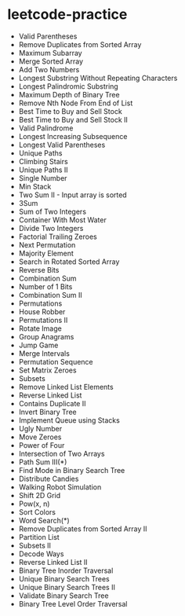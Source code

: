 # leetcode-practice
* Valid Parentheses
* Remove Duplicates from Sorted Array
* Maximum Subarray
* Merge Sorted Array
* Add Two Numbers
* Longest Substring Without Repeating Characters
* Longest Palindromic Substring
* Maximum Depth of Binary Tree
* Remove Nth Node From End of List
* Best Time to Buy and Sell Stock
* Best Time to Buy and Sell Stock II
* Valid Palindrome
* Longest Increasing Subsequence
* Longest Valid Parentheses
* Unique Paths
* Climbing Stairs
* Unique Paths II
* Single Number
* Min Stack
* Two Sum II - Input array is sorted
* 3Sum
* Sum of Two Integers
* Container With Most Water
* Divide Two Integers
* Factorial Trailing Zeroes
* Next Permutation
* Majority Element
* Search in Rotated Sorted Array
* Reverse Bits
* Combination Sum
* Number of 1 Bits
* Combination Sum II
* Permutations
* House Robber
* Permutations II
* Rotate Image
* Group Anagrams 
* Jump Game
* Merge Intervals
* Permutation Sequence
* Set Matrix Zeroes
* Subsets
* Remove Linked List Elements
* Reverse Linked List
* Contains Duplicate II
* Invert Binary Tree
* Implement Queue using Stacks
* Ugly Number
* Move Zeroes
* Power of Four
* Intersection of Two Arrays
* Path Sum III(*)
* Find Mode in Binary Search Tree
* Distribute Candies
* Walking Robot Simulation
* Shift 2D Grid
* Pow(x, n)
* Sort Colors
* Word Search(*)
* Remove Duplicates from Sorted Array II
* Partition List
* Subsets II
* Decode Ways
* Reverse Linked List II
* Binary Tree Inorder Traversal
* Unique Binary Search Trees
* Unique Binary Search Trees II
* Validate Binary Search Tree
* Binary Tree Level Order Traversal